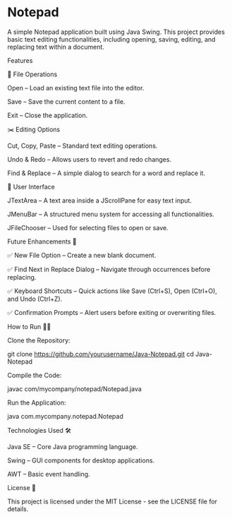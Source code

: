 # Notepad
A simple Notepad application built using Java Swing. This project provides basic text editing functionalities, including opening, saving, editing, and replacing text within a document.

Features

📂 File Operations

Open – Load an existing text file into the editor.

Save – Save the current content to a file.

Exit – Close the application.

✂️ Editing Options

Cut, Copy, Paste – Standard text editing operations.

Undo & Redo – Allows users to revert and redo changes.

Find & Replace – A simple dialog to search for a word and replace it.

🎨 User Interface

JTextArea – A text area inside a JScrollPane for easy text input.

JMenuBar – A structured menu system for accessing all functionalities.

JFileChooser – Used for selecting files to open or save.

Future Enhancements 🚀

✅ New File Option – Create a new blank document.

✅ Find Next in Replace Dialog – Navigate through occurrences before replacing.

✅ Keyboard Shortcuts – Quick actions like Save (Ctrl+S), Open (Ctrl+O), and Undo (Ctrl+Z).

✅ Confirmation Prompts – Alert users before exiting or overwriting files.

How to Run 🏃‍♂️

Clone the Repository:

git clone https://github.com/yourusername/Java-Notepad.git
cd Java-Notepad

Compile the Code:

javac com/mycompany/notepad/Notepad.java

Run the Application:

java com.mycompany.notepad.Notepad

Technologies Used 🛠️

Java SE – Core Java programming language.

Swing – GUI components for desktop applications.

AWT – Basic event handling.

License 📜

This project is licensed under the MIT License - see the LICENSE file for details.

